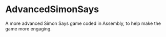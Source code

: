 # AdvancedSimonSays
A more advanced Simon Says game coded in Assembly, to help make the game more engaging.
